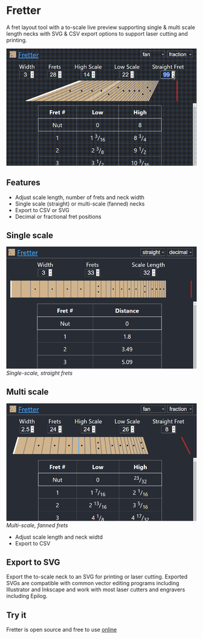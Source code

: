 # Fretter

A fret layout tool with a to-scale live preview supporting single & multi scale length necks with SVG & CSV export options to support laser cutting and printing.

![Recording of the utility being used to design a fretted neck](fretter-in-use.gif)

## Features

- Adjust scale length, number of frets and neck width
- Single scale (straight) or multi-scale (fanned) necks
- Export to CSV or SVG
- Decimal or fractional fret positions

## Single scale

![Image of straight bass neck being designed with Fretter](straight.png)
_Single-scale, straight frets_

## Multi scale

![Image of fanned guitar neck being designed with Fretter](fretter.png)
_Multi-scale, fanned frets_

- Adjust scale length and neck widtd
- Export to CSV

## Export to SVG

Export the to-scale neck to an SVG for printing or laser cutting. Exported SVGs are compatible with common vector editing programs including Illustrator and Inkscape and work with most laser cutters and engravers including Epilog.

## Try it

Fretter is open source and free to use [online](https://macflash.github.io/fretter)
